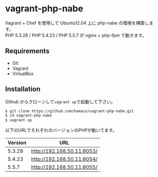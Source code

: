 # vagrant-php-nabe

Vagrant + Chef を使用して Ubuntu12.04 上に php-nabe の環境を構築します。  
PHP 5.3.28 / PHP 5.4.23 / PHP 5.5.7 が nginx + php-fpm で動きます。

## Requirements

- Git
- Vagrant
- VirtualBox

## Installation

Github からクローンして``vagrant up``で起動して下さい。

```bash
$ git clone https://github.com/hamaco/vagrant-php-nabe.git
$ cd vagrant-php-nabe
$ vagrant up
```

以下のURLでそれぞれのバージョンのPHPが動いてます。

| Version | URL                        |
| ------- | -------------------------- |
| 5.3.28  | http://192.168.50.11:8053/ |
| 5.4.23  | http://192.168.50.11:8054/ |
| 5.5.7   | http://192.168.50.11:8055/ |
